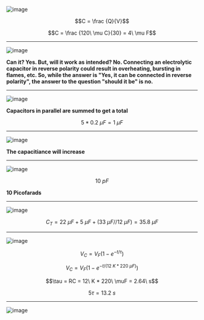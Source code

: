 ![image](https://github.com/user-attachments/assets/833f665b-1cbf-49d5-b3c7-442f135d984e)

$$C = \frac {Q}{V}$$

$$C = \frac {120\ \mu C}{30} = 4\ \mu F$$

***

![image](https://github.com/user-attachments/assets/e050f5ef-bdfa-47c2-9506-34f878120791)

**Can it? Yes. But, will it work as intended? No. Connecting an electrolytic capacitor in reverse polarity could result in overheating, bursting in flames, etc. So, while the answer is "Yes, it can be connected in reverse polarity", the answer to the question "should it be" is no.**

***

![image](https://github.com/user-attachments/assets/d29df248-4e41-4e29-9d6e-0e6148edbda7)

**Capacitors in parallel are summed to get a total**

$$5 * 0.2\ \mu F = 1\ \mu F$$

***

![image](https://github.com/user-attachments/assets/1da1123a-383c-4090-a147-b90e1b415b08)


**The capacitiance will increase**

***

![image](https://github.com/user-attachments/assets/d295368a-5202-45c8-aa8e-0eeb25f1ea13)


$$10\ pF$$

**10 Picofarads**

***

![image](https://github.com/user-attachments/assets/59a676ae-1e89-4d96-9332-db905cbacadf)

$$C_T = 22\ \mu F + 5\ \mu F + (33\ \mu F // 12\ \mu F) = 35.8\ \mu F$$

***

![image](https://github.com/user-attachments/assets/c769ec8b-efd7-4b0c-8224-17f328612a27)

$$V_C = V_F(1 - e^{-t/\tau})$$

$$V_C = V_F(1 - e^{-t/(12\ K * 220\ \mu F)})$$

$$\tau = RC = 12\ K * 220\ \muF = 2.64\ s$$

$$5\tau = 13.2\ s$$

***

![image](https://github.com/user-attachments/assets/6d3d1a12-62b8-4bb4-9e50-2d06abf34317)
